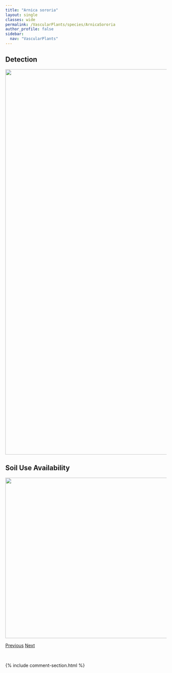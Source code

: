 ```yaml
---
title: "Arnica sororia"
layout: single
classes: wide
permalink: /VascularPlants/species/ArnicaSororia
author_profile: false
sidebar:
  nav: "VascularPlants"
---
```


<h2>Detection</h2>

<a href="https://drive.google.com/uc?export=view&id=1qvBL33rbwqvjKmd9Jj4SAhOmD74-2dWh">
<img src="https://drive.google.com/uc?export=view&id=1qvBL33rbwqvjKmd9Jj4SAhOmD74-2dWh" height = "1200" width = "800">
</a>


<h2>Soil Use Availability</h2>

<a href="https://drive.google.com/uc?export=view&id=1aRhqsOBfxpiUAf4cGltUs99EuKInhb8u">
<img src="https://drive.google.com/uc?export=view&id=1aRhqsOBfxpiUAf4cGltUs99EuKInhb8u" height = "500" width = "1000">
</a>


<a href="/DevelopmentWebsite/VascularPlants/species/ArnicaRydbergii" class="pagination--pager" title="Arnica rydbergii">Previous</a> <a href="/DevelopmentWebsite/VascularPlants/species/Artemisia" class="pagination--pager" title="Artemisia">Next</a>

<p>&nbsp;</p>

{% include comment-section.html %}
